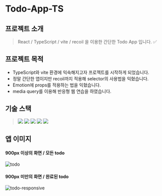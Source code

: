 # Todo-App-TS

## 프로젝트 소개
> React / TypeScript / vite / recoil 을 이용한 간단한 Todo App 입니다. ✅

## 프로젝트 목적
* TypeScript와 vite 환경에 익숙해지고자 프로젝트를 시작하게 되었습니다.
* 정말 간단한 앱이지만 recoil까지 적용해 selector의 사용법을 익혔습니다.
* Emotion에 props를 적용하는 법을 익혔습니다.
* media query를 이용해 반응형 웹 연습을 하였습니다.

## 기술 스택
> <img src="https://img.shields.io/badge/React-61DAFB?style=flat-square&logo=React&logoColor=white"/> <img src="https://img.shields.io/badge/TypeScript-3178C6?style=flat-square&logo=TypeScript&logoColor=white"/> <img src="https://img.shields.io/badge/Vite-646CFF?style=flat-square&logo=Vite&logoColor=white"/> <img src="https://img.shields.io/badge/Recoil-3578E5?style=flat-square&logo=Recoil&logoColor=white"/> <img src="https://img.shields.io/badge/Emotion-d36ac2?style=flat-square&logo=Emotion&logoColor=white"/>

## 앱 이미지
#### 900px 이상의 화면 / 모든 todo
![todo](https://user-images.githubusercontent.com/72495712/223184794-c37188a9-4d69-4c85-b79d-1f77db09ba50.png)
#### 900px 미만의 화면 / 완료된 todo
![todo-responsive](https://user-images.githubusercontent.com/72495712/223184812-a9da578f-b403-4b13-a620-3476004b8795.png)
